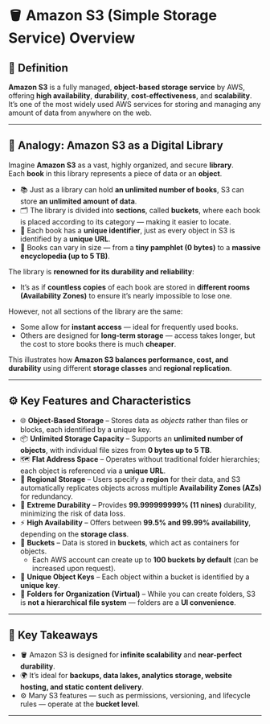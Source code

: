 # 🪣 Amazon S3 (Simple Storage Service) Overview  

## 🧩 Definition
**Amazon S3** is a fully managed, **object-based storage service** by AWS, offering **high availability**, **durability**, **cost-effectiveness**, and **scalability**. It’s one of the most widely used AWS services for storing and managing any amount of data from anywhere on the web.  

---

## 🧩 Analogy: Amazon S3 as a Digital Library  

Imagine **Amazon S3** as a vast, highly organized, and secure **library**.  
Each **book** in this library represents a piece of data or an **object**.  

- 📚 Just as a library can hold **an unlimited number of books**, S3 can store **an unlimited amount of data**.  
- 🗂️ The library is divided into **sections**, called **buckets**, where each book is placed according to its category — making it easier to locate.  
- 🔑 Each book has a **unique identifier**, just as every object in S3 is identified by a **unique URL**.  
- 📏 Books can vary in size — from a **tiny pamphlet (0 bytes)** to a **massive encyclopedia (up to 5 TB)**.  

The library is **renowned for its durability and reliability**:  
- It’s as if **countless copies** of each book are stored in **different rooms (Availability Zones)** to ensure it’s nearly impossible to lose one.  

However, not all sections of the library are the same:  
- Some allow for **instant access** — ideal for frequently used books.  
- Others are designed for **long-term storage** — access takes longer, but the cost to store books there is much **cheaper**.  

This illustrates how **Amazon S3 balances performance, cost, and durability** using different **storage classes** and **regional replication**.  

---

## ⚙️ Key Features and Characteristics  

- 🌐 **Object-Based Storage** – Stores data as *objects* rather than files or blocks, each identified by a unique key.  
- 📦 **Unlimited Storage Capacity** – Supports an **unlimited number of objects**, with individual file sizes from **0 bytes up to 5 TB**.  
- 🗺️ **Flat Address Space** – Operates without traditional folder hierarchies; each object is referenced via a **unique URL**.  
- 🧭 **Regional Storage** – Users specify a **region** for their data, and S3 automatically replicates objects across multiple **Availability Zones (AZs)** for redundancy.  
- 🧱 **Extreme Durability** – Provides **99.999999999% (11 nines)** durability, minimizing the risk of data loss.  
- ⚡ **High Availability** – Offers between **99.5% and 99.99% availability**, depending on the **storage class**.  
- 🧺 **Buckets** – Data is stored in **buckets**, which act as containers for objects.  
  - Each AWS account can create up to **100 buckets by default** (can be increased upon request).  
- 🔑 **Unique Object Keys** – Each object within a bucket is identified by a **unique key**.  
- 📁 **Folders for Organization (Virtual)** – While you can create folders, S3 is **not a hierarchical file system** — folders are a **UI convenience**.  

---

## 🧠 Key Takeaways  
- 🪣 Amazon S3 is designed for **infinite scalability** and **near-perfect durability**.  
- 🌍 It’s ideal for **backups, data lakes, analytics storage, website hosting, and static content delivery**.  
- ⚙️ Many S3 features — such as permissions, versioning, and lifecycle rules — operate at the **bucket level**.  

---
